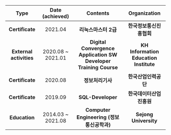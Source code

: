 
| **Type** | **Date (achieved)** | **Contents** | **Organization** |
|:--------:|:--------:|:--------:|:--------:|
| **Certificate** | 2021.04 | **리눅스마스터 2급** | **한국정보통신진흥협회** |
| **External activities** | 2020.08 ~ 2021.01 | **Digital Convergence Application SW Developer Training Course** | **KH Information Education Institute** |
| **Certificate** | 2020.08 | **정보처리기사** | **한국산업인력공단** |
| **Certificate** | 2019.09 | **SQL-Developer** | **한국데이터산업진흥원** |
| **Education** | 2014.03 ~ 2021.08 | **Computer Engineering (정보통신공학과)** | **Sejong University** |
